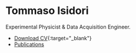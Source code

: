 # Tommaso Isidori

Experimental Physicist & Data Acquisition Engineer.

- [Download CV](assets/Tommaso_Isidori_CV.pdf){:target="_blank"}
- [Publications](publications.md)
